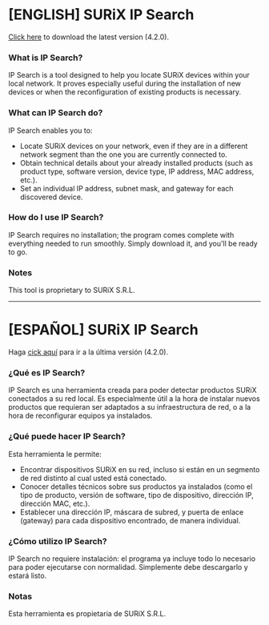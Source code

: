 # [ENGLISH] SURiX IP Search
[Click here](https://github.com/surixArg/ipsearch/releases/tag/v4.2.0) to download the latest version (4.2.0).

### What is IP Search?
IP Search is a tool designed to help you locate SURiX devices within your local network. It proves especially useful during the installation of new devices or when the reconfiguration of existing products is necessary.

### What can IP Search do?
IP Search enables you to:
* Locate SURiX devices on your network, even if they are in a different network segment than the one you are currently connected to.
* Obtain technical details about your already installed products (such as product type, software version, device type, IP address, MAC address, etc.).
* Set an individual IP address, subnet mask, and gateway for each discovered device.

### How do I use IP Search?
IP Search requires no installation; the program comes complete with everything needed to run smoothly. Simply download it, and you'll be ready to go.

### Notes
This tool is proprietary to SURiX S.R.L.

---

# [ESPAÑOL] SURiX IP Search
Haga [cick aquí](https://github.com/surixArg/ipsearch/releases/tag/v4.2.0) para ir a la última versión (4.2.0).

### ¿Qué es IP Search?
IP Search es una herramienta creada para poder detectar productos SURiX conectados a su red local. Es especialmente útil a la hora de instalar nuevos productos que requieran ser adaptados a su infraestructura de red, o a la hora de reconfigurar equipos ya instalados.

### ¿Qué puede hacer IP Search?
Esta herramienta le permite:
* Encontrar dispositivos SURiX en su red, incluso si están en un segmento de red distinto al cual usted está conectado.
* Conocer detalles técnicos sobre sus productos ya instalados (como el tipo de producto, versión de software, tipo de dispositivo, dirección IP, dirección MAC, etc.).
* Establecer una dirección IP, máscara de subred, y puerta de enlace (gateway) para cada dispositivo encontrado, de manera individual.

### ¿Cómo utilizo IP Search?
IP Search no requiere instalación: el programa ya incluye todo lo necesario para poder ejecutarse con normalidad. Simplemente debe descargarlo y estará listo.

### Notas
Esta herramienta es propietaria de SURiX S.R.L.
